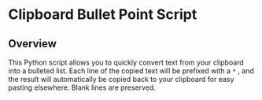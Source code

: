 # Clipboard Bullet Point Script
## Overview
This Python script allows you to quickly convert text from your clipboard into a bulleted list. Each line of the copied text will be prefixed with a `*` , and the result will automatically be copied back to your clipboard for easy pasting elsewhere. Blank lines are preserved.
